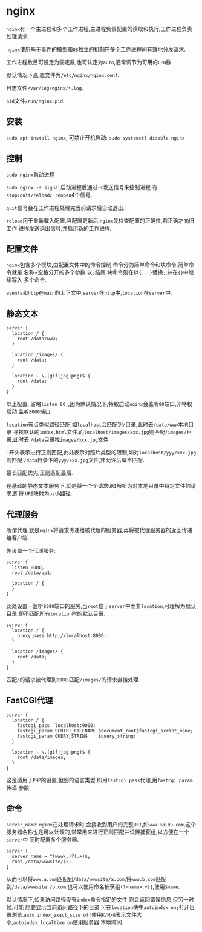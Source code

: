 # nginx

`nginx`有一个主进程和多个工作进程,主进程负责配置的读取和执行,工作进程负责处理请求.

`nginx`使用基于事件的模型和`OS`独立的机制在多个工作进程间有效地分发请求.

工作进程数目可设定为固定数,也可认定为`auto`,通常调节为可用的`CPU`数.

默认情况下,配置文件为`/etc/nginx/nginx.conf`.

日志文件`/var/log/nginx/*.log`.

`pid`文件`/run/nginx.pid`.

## 安装

`sudo apt install nginx`, 可禁止开机启动: `sudo systemctl disable nginx`

## 控制

`sudo nginx`启动进程

`sudo nginx -s signal`启动进程后通过`-s`发送信号来控制进程.有`stop/quit/reload/
reopen`4个信号.

`quit`信号会在工作进程处理完当前请求后自动退出.

`reload`用于重新载入配置.当配置更新后,`nginx`先检查配置的正确性,若正确才向旧工作
进程发送退出信号,并启用新的工作进程.

## 配置文件

`nginx`包含多个模块,由配置文件中的命令控制.命令分为简单命令和块命令,简单命令就是
名称+空格分开的多个参数,以`;`结尾,块命令则在以`{...}`替换`;`,并在`{}`中继续写入
多个命令.

`events`和`http`在`main`的上下文中,`server`在`http`中,`location`在`server`中.

## 静态文本

```nginx
server {
  location / {
    root /data/www;
  }

  location /images/ {
    root /data;
  }

  location ~ \.(gif|jpg|png)$ {
    root /data;
  }
}
```

以上配置, 省略`listen 80;`,因为默认情况下,特权启动`nginx`会监听`80`端口,非特权启动
监听`8000`端口.

`location`有点类似路径匹配,如`localhost`会匹配到`/`目录,此时去`/data/www`本地目录
寻找默认的`index.html`文件.而`localhost/images/xxx.jpg`则匹配`/images/`目录,此时去
`/data`目录找`images/xxx.jpg`文件.

`~`开头表示进行正则匹配,此处表示对照片类型的限制,如对`localhost/yyy/xxx.jpg`则匹配
`/data`目录下的`yyy/xxx.jpg`文件,非允许后缀不匹配.

最长匹配优先,正则匹配最后.

在基础的静态文本服务下,就是将一个个请求`URI`解析为对本地目录中特定文件的请求,即将
`URI`映射为`path`路径.

## 代理服务

所谓代理,就是`nginx`将请求传递给被代理的服务器,再将被代理服务器的返回传递给客户端.

先设置一个代理服务:
```nginx
server {
  listen 8080;
  root /data/up1;

  location / {
  }
}
```

此处设置一监听`8080`端口的服务,当`root`位于`server`中而非`location`,可理解为默认
目录.即不匹配所有`location`时的默认目录.

```nginx
server {
  location / {
    proxy_pass http://localhost:8080;
  }

  location /images/ {
    root /data;
  }
}
```

匹配`/`的请求被代理到`8080`,匹配`/images/`的请求直接处理.

## FastCGI代理

```nginx
server {
  location / {
    fastcgi_pass  localhost:9000;
    fastcgi_param SCRIPT_FILENAME $document_root$fastcgi_script_name;
    fastcgi_param QUERY_STRING    $query_string;
  }

  location ~ \.(gif|jpg|png)$ {
    root /data/images;
  }
}
```

这是适用于`PHP`的设置,但别的语言类型,即用`fastcgi_pass`代理,用`fastcgi_param`传递
参数.

## 命令

`server_name`: `nginx`在处理请求时,会接收到用户的完整`URI`,如`www.baidu.com`,这个
服务器名称也是可以处理的,常常用来进行正则匹配并设置捕获组,以方便在一个`server`中
同时配置多个服务器.

```nginx
server {
  server_name ~ ^(www\.)?(.+)$;
  root /data/wwwsite/$2;
}
```

从而可以将`www.a.com`匹配到`/data/wwwsite/a.com`;将`www.b.com`匹配到`/data/wwwsite
/b.com`.也可以使用命名捕获组`(?<name>.+)$`,使用`$name`.

默认情况下,如果访问路径没有`index`命令指定的文件,则会返回错误信息,但另一时候,可能
想要显示当前访问路径下的目录,可在`location`块中`autoindex on;`打开目录浏览.`auto
index_exact_size off`使用`K/M/G`表示文件大小,`autoindex_localtime on`使用服务器
本地时间.
